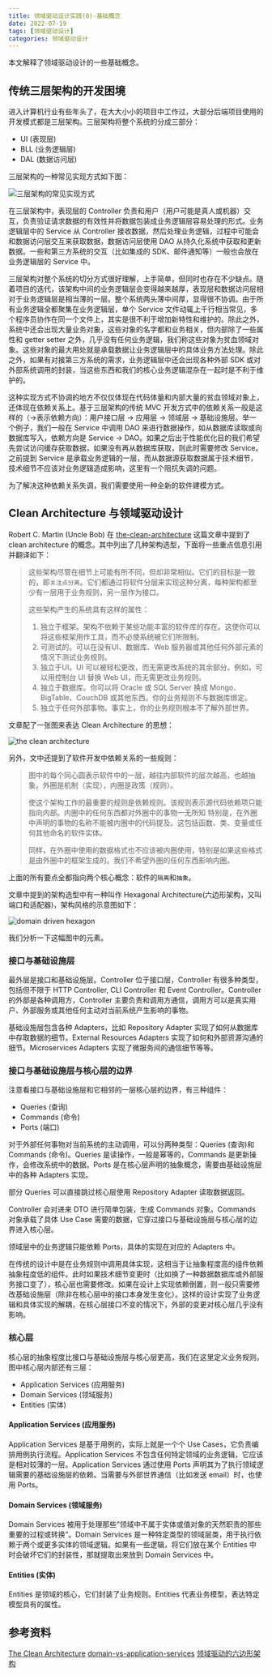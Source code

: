 ```yaml
---
title: 领域驱动设计实践(0)-基础概念
date: 2022-07-19
tags: [领域驱动设计]
categories: 领域驱动设计
---
```


本文解释了领域驱动设计的一些基础概念。

<!--more-->

## 传统三层架构的开发困境

进入计算机行业有些年头了，在大大小小的项目中工作过，大部分后端项目使用的开发模式都是三层架构。三层架构将整个系统的分成三部分：

* UI (表现层)
* BLL (业务逻辑层)
* DAL (数据访问层)

三层架构的一种常见实现方式如下图：

![三层架构的常见实现方式](/assets/images/post_imgs/ddd-in-action-0-1.png)

在三层架构中，表现层的 Controller 负责和用户（用户可能是真人或机器）交互，负责验证请求数据的有效性并将数据包装成业务逻辑层容易处理的形式。业务逻辑层中的 Service 从 Controller 接收数据，然后处理业务逻辑，过程中可能会和数据访问层交互来获取数据，数据访问层使用 DAO 从持久化系统中获取和更新数据。一些和第三方系统的交互（比如集成的 SDK、邮件通知等）一般也会放在业务逻辑层的 Service 中。

三层架构对整个系统的切分方式很好理解，上手简单，但同时也存在不少缺点。随着项目的迭代，该架构中间的业务逻辑层会变得越来越厚，表现层和数据访问层相对于业务逻辑层是相当薄的一层。整个系统两头薄中间厚，显得很不协调。由于所有业务逻辑全都聚集在业务逻辑层，单个 Service 文件动辄上千行相当常见，多个程序员协作在同一个文件上，其实是很不利于增加新特性和维护的。除此之外，系统中还会出现大量业务对象，这些对象的名字都和业务相关，但内部除了一些属性和 getter setter 之外，几乎没有任何业务逻辑，我们称这些对象为贫血领域对象。这些对象的最大用处就是承载数据让业务逻辑层中的具体业务方法处理。除此之外，如果有对接第三方系统的需求，业务逻辑层中还会出现各种外部 SDK 或对外部系统调用的封装，当这些东西和我们的核心业务逻辑混杂在一起时是不利于维护的。

这种实现方式不协调的地方不仅仅体现在代码体量和内部大量的贫血领域对象上，还体现在依赖关系上。基于三层架构的传统 MVC 开发方式中的依赖关系一般是这样的（->表示依赖方向）：用户接口层 -> 应用层 -> 领域层 -> 基础设施层。举一个例子，我们一般在 Service 中调用 DAO 来进行数据操作，如从数据库读取或向数据库写入，依赖方向是 Service -> DAO。如果之后出于性能优化目的我们希望先尝试访问缓存获取数据，如果没有再从数据库获取，则此时需要修改 Service。之前提到 Service 是承载业务逻辑的一层，而从数据源获取数据属于技术细节，技术细节不应该对业务逻辑造成影响，这里有一个阻抗失调的问题。

为了解决这种依赖关系失调，我们需要使用一种全新的软件建模方式。

## Clean Architecture 与领域驱动设计

Robert C. Martin (Uncle Bob) 在 [the-clean-architecture](https://blog.cleancoder.com/uncle-bob/2012/08/13/the-clean-architecture.html) 这篇文章中提到了 clean architecture 的概念。其中列出了几种架构选型，下面将一些重点信息引用并翻译如下：

> 这些架构尽管在细节上可能有所不同，但却非常相似。它们的目标是一致的，即`关注点分离`。它们都通过将软件分层来实现这种分离，每种架构都至少有一层用于业务规则，另一层作为接口。
>
> 这些架构产生的系统具有这样的属性：
>
> 1. 独立于框架。架构不依赖于某些功能丰富的软件库的存在。这使你可以将这些框架用作工具，而不必使系统被它们所限制。
> 2. 可测试的。可以在没有UI、数据库、Web 服务器或其他任何外部元素的情况下测试业务规则。
> 3. 独立于UI。UI 可以被轻松更改，而无需更改系统的其余部分。例如，可以用控制台 UI 替换 Web UI，而无需更改业务规则。
> 4. 独立于数据库。你可以将 Oracle 或 SQL Server 换成 Mongo、BigTable、CouchDB 或其他东西。你的业务规则不与数据库绑定。
> 5. 独立于任何外部事物。事实上，你的业务规则根本不了解外部世界。

文章配了一张图来表达 Clean Architecture 的思想：

![the clean architecture](/assets/images/post_imgs/the-clean-architecture.png)

另外，文中还提到了软件开发中依赖关系的一些规则：

> 图中的每个同心圆表示软件中的一层，越往内部软件的层次越高，也越抽象。外圈是机制（实现），内圈是政策（规则）。
>
> 使这个架构工作的最重要的规则是依赖规则。该规则表示源代码依赖项只能指向内部。内圈中的任何东西都对外圈中的事物一无所知 特别是，在外圈中声明的事物的名称不能被内圈中的代码提及。这包括函数、类、变量或任何其他命名的软件实体。
>
> 同样，在外圈中使用的数据格式也不应该被内圈使用，特别是如果这些格式是由外圈中的框架生成的。我们不希望外圈的任何东西影响内圈。

上面的所有要点全都指向两个核心概念：软件的`隔离`和`抽象`。

文章中提到的架构选型中有一种叫作 Hexagonal Architecture(六边形架构，又叫端口和适配器)，架构风格的示意图如下：

![domain driven hexagon](/assets/images/post_imgs/domain_driven_hexagon.png)

我们分析一下这幅图中的元素。

### 接口与基础设施层

最外层是接口和基础设施层。Controller 位于接口层，Controller 有很多种类型，包括但不限于 HTTP Controller, CLI Controller 和 Event Controller。Controller 的外部是各种调用方，Controller 主要负责和调用方通信，调用方可以是真实用户、外部服务或其他任何主动对当前系统产生影响的事物。

基础设施层包含各种 Adapters，比如 Repository Adapter 实现了如何从数据库中存取数据的细节。External Resources Adapters 实现了如何和外部资源沟通的细节。Microservices Adapters 实现了微服务间的通信细节等等。

### 接口与基础设施层与核心层的边界

注意看接口与基础设施层和它相邻的一层核心层的边界，有三种组件：

* Queries (查询)
* Commands (命令)
* Ports (端口)

对于外部任何事物对当前系统的主动调用，可以分两种类型：Queries (查询)和 Commands (命令)。Queries 是读操作，一般是幂等的，Commands 是更新操作，会修改系统中的数据。Ports 是在核心层声明的抽象概念，需要由基础设施层中的各种 Adapters 实现。

部分 Queries 可以直接跳过核心层使用 Repository Adapter 读取数据返回。

Controller 会对进来 DTO 进行简单包装，生成 Commands 对象。Commands 对象承载了具体 Use Case 需要的数据，它穿过接口与基础设施层与核心层的边界进入核心层。

领域层中的业务逻辑只能依赖 Ports，具体的实现在对应的 Adapters 中。

在传统的设计中是在业务规则中调用具体实现，这相当于让抽象程度高的组件依赖抽象程度低的组件。此时如果技术细节变更时（比如换了一种数据数据库或外部服务接口变了），核心层也需要修改。如果在设计上实现依赖倒置，则一般只需要修改基础设施层（除非在核心层中的接口本身发生变化）。这样的设计实现了业务逻辑和具体实现的解耦，在核心层接口不变的情况下，外部的变更对核心层几乎没有影响。

### 核心层

核心层的抽象程度比接口与基础设施层与核心层更高，我们在这里定义业务规则。图中核心层内部还有三层：

* Application Services (应用服务)
* Domain Services (领域服务)
* Entities (实体)

#### Application Services (应用服务)

Application Services 是基于用例的，实际上就是一个个 Use Cases，它负责编排用例执行流程。Application Services 不包含任何特定领域的业务逻辑，它应该是相对较薄的一层。Application Services 通过使用 Ports 声明其为了执行领域逻辑需要的基础设施层的依赖。当需要与外部世界通信（比如发送 email）时，也使用 Ports。

#### Domain Services (领域服务)

Domain Services 被用于处理那些“领域中不属于实体或值对象的天然职责的那些重要的过程或转换”。Domain Services 是一种特定类型的领域层类，用于执行依赖于两个或更多实体的领域逻辑。如果有一些逻辑，将它们放在某个 Entities 中时会破坏它们的封装性，那就提取出来放到 Domain Services 中。

#### Entities (实体)

Entities 是领域的核心，它们封装了业务规则。Entities 代表业务模型，表达特定模型具有的属性。

## 参考资料

[The Clean Architecture](https://blog.cleancoder.com/uncle-bob/2012/08/13/the-clean-architecture.html)
[domain-vs-application-services](https://enterprisecraftsmanship.com/posts/domain-vs-application-services/)
[领域驱动的六边形架构](https://github.com/nullcc/domain-driven-hexagon/blob/master/README-zh_CN.md)
